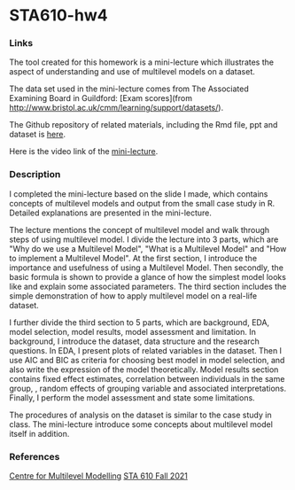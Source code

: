 # STA610-hw4


### Links
The tool created for this homework is a mini-lecture which illustrates the aspect of understanding and use of multilevel models on a dataset. 

The data set used in the mini-lecture comes from The Associated Examining Board in Guildford: [Exam scores](from http://www.bristol.ac.uk/cmm/learning/support/datasets/). 

The Github repository of related materials, including the Rmd file, ppt and dataset is [here](https://github.com/GaojiaXu/STA610-hw4).

Here is the video link of the [mini-lecture](https://youtu.be/c8RYwF-n6Lw). 


### Description

I completed the mini-lecture based on the slide I made, which contains concepts of multilevel models and output from the small case study in R. Detailed explanations are presented in the mini-lecture.

The lecture mentions the concept of multilevel model and  walk through steps of using multilevel model. I divide the lecture into 3 parts, which are "Why do we use a Multilevel Model", "What is a Multilevel Model" and "How to implement a Multilevel Model". At the first section, I introduce the importance and usefulness of using a Multilevel Model. Then secondly, the basic formula is shown to provide a glance of how the simplest model looks like and explain some associated parameters. The third section includes the simple demonstration of how to apply multilevel model on a real-life dataset. 

I further divide the third section to 5 parts, which are background, EDA, model selection, model results, model assessment and limitation. In background, I introduce the dataset, data structure and the research questions. In EDA, I present plots of related variables in the dataset. Then I use AIC and BIC as criteria for choosing best model in model selection, and also write the expression of the model theoretically. Model results section contains fixed effect estimates, correlation between individuals in the same group, , random effects of grouping variable and associated interpretations. Finally, I perform the model assessment and state some limitations.

The procedures of analysis on the dataset is similar to the case study in class. The mini-lecture introduce some concepts about multilevel model itself in addition.

### References
[Centre for Multilevel Modelling](http://www.bristol.ac.uk/cmm/learning/support/datasets/) 
[STA 610 Fall 2021](https://sta610-f21.olanrewajuakande.com/syllabus/)



